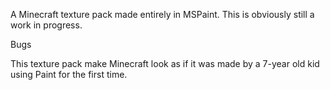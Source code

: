 A Minecraft texture pack made entirely in MSPaint.
This is obviously still a work in progress.

Bugs

This texture pack make Minecraft look as if it was made by a 7-year old kid using Paint for the first time.
